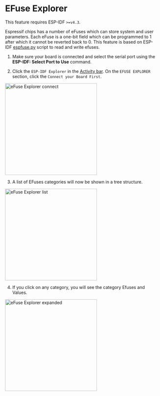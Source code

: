 # EFuse Explorer

This feature requires ESP-IDF `>=v4.3`.

Espressif chips has a number of eFuses which can store system and user parameters. Each eFuse is a one-bit field which can be programmed to 1 after which it cannot be reverted back to 0. This feature is based on ESP-IDF [espfuse.py](https://docs.espressif.com/projects/esp-idf/en/latest/esp32/api-reference/system/efuse.html#espefuse-py) script to read and write efuses.

1. Make sure your board is connected and select the serial port using the **ESP-IDF: Select Port to Use** command.

2. Click the `ESP-IDF Explorer` in the [Activity bar](https://code.visualstudio.com/docs/getstarted/userinterface). On the `EFUSE EXPLORER` section, click the `Connect your Board First`.

<p>
  <img src="../../media/tutorials/efuse/efuse_connect.png" alt="eFuse Explorer connect" height="300">
</p>

3. A list of EFuses categories will now be shown in a tree structure.

<p>
  <img src="../../media/tutorials/efuse/efuse_list.png" alt="eFuse Explorer list" height="300">
</p>

4. If you click on any category, you will see the category Efuses and Values.

<p>
  <img src="../../media/tutorials/efuse/efuse_expanded.png" alt="eFuse Explorer expanded"  height="300">
</p>
